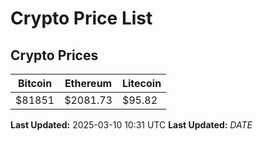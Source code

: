 # Crypto Price List

## Crypto Prices
| Bitcoin | Ethereum | Litecoin |
| ------- | -------- | -------- |
| $81851 | $2081.73 | $95.82 |
**Last Updated:** 2025-03-10 10:31 UTC
**Last Updated:** $DATE$
